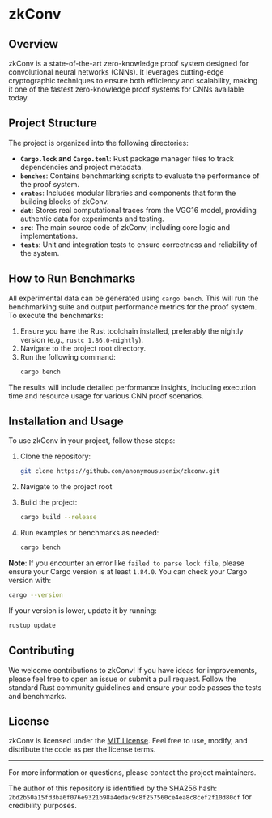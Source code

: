 # zkConv

## Overview

zkConv is a state-of-the-art zero-knowledge proof system designed for convolutional neural networks (CNNs). It leverages cutting-edge cryptographic techniques to ensure both efficiency and scalability, making it one of the fastest zero-knowledge proof systems for CNNs available today.

## Project Structure

The project is organized into the following directories:

- **`Cargo.lock` and `Cargo.toml`**: Rust package manager files to track dependencies and project metadata.
- **`benches`**: Contains benchmarking scripts to evaluate the performance of the proof system.
- **`crates`**: Includes modular libraries and components that form the building blocks of zkConv.
- **`dat`**: Stores real computational traces from the VGG16 model, providing authentic data for experiments and testing.
- **`src`**: The main source code of zkConv, including core logic and implementations.
- **`tests`**: Unit and integration tests to ensure correctness and reliability of the system.

## How to Run Benchmarks

All experimental data can be generated using `cargo bench`. This will run the benchmarking suite and output performance metrics for the proof system. To execute the benchmarks:

1. Ensure you have the Rust toolchain installed, preferably the nightly version (e.g., `rustc 1.86.0-nightly`).
2. Navigate to the project root directory.
3. Run the following command:
   ```sh
   cargo bench
   ```

The results will include detailed performance insights, including execution time and resource usage for various CNN proof scenarios.

## Installation and Usage

To use zkConv in your project, follow these steps:

1. Clone the repository:
   ```sh
   git clone https://github.com/anonymoususenix/zkconv.git
   ```
2. Navigate to the project root

3. Build the project:
   ```sh
   cargo build --release
   ```
4. Run examples or benchmarks as needed:
   ```sh
   cargo bench
   ```
**Note**: If you encounter an error like `failed to parse lock file`, please ensure your Cargo version is at least `1.84.0`. You can check your Cargo version with:
   ```sh
   cargo --version
   ```
   If your version is lower, update it by running:
   ```sh
   rustup update
   ```
   
## Contributing

We welcome contributions to zkConv! If you have ideas for improvements, please feel free to open an issue or submit a pull request. Follow the standard Rust community guidelines and ensure your code passes the tests and benchmarks.

## License

zkConv is licensed under the [MIT License](LICENSE). Feel free to use, modify, and distribute the code as per the license terms.

---

For more information or questions, please contact the project maintainers.

The author of this repository is identified by the SHA256 hash: `2bd2b50a15fd3ba6f076e9321b98a4edac9c8f257560ce4ea8c8cef2f10d80cf` for credibility purposes.
